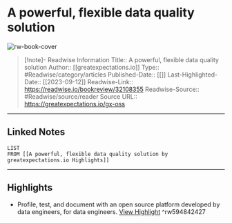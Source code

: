 # A powerful, flexible data quality solution

![rw-book-cover](https://www.greatexpectations.io./src/images/great-expectations.jpg)
<br>
>[!note]- Readwise Information
>Title:: A powerful, flexible data quality solution
>Author:: [[greatexpectations.io]]
>Type:: #Readwise/category/articles
>Published-Date:: [[]]
>Last-Highlighted-Date:: [[2023-09-12]]
>Readwise-Link:: https://readwise.io/bookreview/32108355
>Readwise-Source:: #Readwise/source/reader
>Source URL:: https://greatexpectations.io/gx-oss
--- 

## Linked Notes
```dataview
LIST
FROM [[A powerful, flexible data quality solution by greatexpectations.io Highlights]]
```

---

## Highlights
- Profile, test, and document with an open source platform developed by data engineers, for 
  data engineers. [View Highlight](https://readwise.io/open/594842427) ^rw594842427
